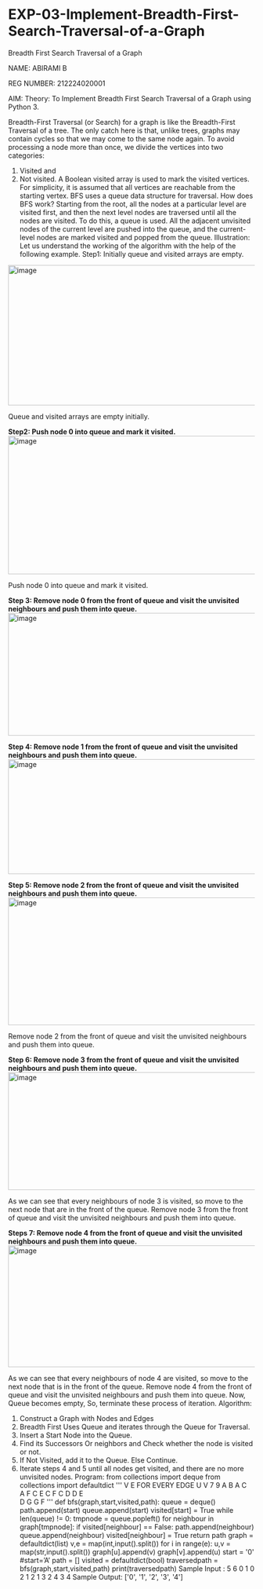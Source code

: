 # EXP-03-Implement-Breadth-First-Search-Traversal-of-a-Graph
Breadth First Search Traversal of a Graph

NAME: ABIRAMI B

REG NUMBER: 212224020001


AIM: 
Theory: 
To Implement Breadth First Search Traversal of a Graph using Python 3. 

Breadth-First Traversal (or Search) for a graph is like the Breadth-First Traversal of a tree. 
The only catch here is that, unlike trees, graphs may contain cycles so that we may come to the same 
node again. To avoid processing a node more than once, we divide the vertices into two categories: 
1. Visited and 
2. Not visited. 
A Boolean visited array is used to mark the visited vertices. For simplicity, it is assumed that all 
vertices are reachable from the starting vertex. BFS uses a queue data structure for traversal. 
How does BFS work? 
Starting from the root, all the nodes at a particular level are visited first, and then the next level 
nodes are traversed until all the nodes are visited. 
To do this, a queue is used. All the adjacent unvisited nodes of the current level are pushed into the 
queue, and the current-level nodes are marked visited and popped from the queue. 
Illustration: 
Let us understand the working of the algorithm with the help of the following example. 
Step1: Initially queue and visited arrays are empty.
<img width="681" height="286" alt="image" src="https://github.com/user-attachments/assets/5872b545-43d7-4b7a-8d53-fc3b06287d2d" />

Queue and visited arrays are empty initially. 

<B>Step2: Push node 0 into queue and mark it visited. </b>
<img width="657" height="282" alt="image" src="https://github.com/user-attachments/assets/2e7d7fea-e0a5-4dfe-a2fd-310ea99972cf" />

Push node 0 into queue and mark it visited. 

<B> Step 3: Remove node 0 from the front of queue and visit the unvisited neighbours and push them into 
queue. </B>
<img width="660" height="250" alt="image" src="https://github.com/user-attachments/assets/e7d11078-dcc9-4620-9e94-8693eacbecae" />

<B>Step 4: Remove node 1 from the front of queue and visit the unvisited neighbours and push them into 
queue. </B>
<img width="678" height="234" alt="image" src="https://github.com/user-attachments/assets/c28f4a01-ccbf-48f2-b2ed-e8fea8f418b5" />


<B>Step 5: Remove node 2 from the front of queue and visit the unvisited neighbours and push them into 
queue. </B>
<img width="703" height="260" alt="image" src="https://github.com/user-attachments/assets/1fe9225d-7244-4574-b93a-1044f6f302ad" />

Remove node 2 from the front of queue and visit the unvisited neighbours and push them into queue. 

<B>Step 6: Remove node 3 from the front of queue and visit the unvisited neighbours and push them into 
queue.  </B>
<img width="647" height="240" alt="image" src="https://github.com/user-attachments/assets/642ece03-db56-4410-8f3a-afe80bb05d41" />

As we can see that every neighbours of node 3 is visited, so move to the next node that are in the 
front of the queue. 
Remove node 3 from the front of queue and visit the unvisited neighbours and push them into queue.  
<B>

Steps 7: Remove node 4 from the front of queue and visit the unvisited neighbours and push them 
into queue.  </B>
<img width="646" height="248" alt="image" src="https://github.com/user-attachments/assets/68cfee3e-1f6a-4931-b7db-69412c2e6d07" />

As we can see that every neighbours of node 4 are visited, so move to the next node that is in the 
front of the queue. 
Remove node 4 from the front of queue and visit the unvisited neighbours and push them into queue. 
Now, Queue becomes empty, So, terminate these process of iteration. 
Algorithm: 
1. Construct a Graph with Nodes and Edges 
2. Breadth First Uses Queue and iterates through the Queue for Traversal. 
3. Insert a Start Node into the Queue. 
4. Find its Successors Or neighbors and Check whether the node is visited or not. 
5. If Not Visited, add it to the Queue. Else Continue. 
6. Iterate steps 4 and 5 until all nodes get visited, and there are no more unvisited nodes. 
Program: 
from collections import deque 
from collections import defaultdict 
''' 
V E 
FOR EVERY EDGE 
U V 
7 9 
A B 
A C  
A F 
C E 
C F 
C D 
D E  
D G 
G F 
''' 
def bfs(graph,start,visited,path): 
queue = deque() 
path.append(start) 
queue.append(start) 
visited[start] = True 
while len(queue) != 0: 
tmpnode = queue.popleft() 
for neighbour in graph[tmpnode]: 
if visited[neighbour] == False: 
path.append(neighbour) 
queue.append(neighbour) 
visited[neighbour] = True 
return path 
graph = defaultdict(list) 
v,e = map(int,input().split()) 
for i in range(e): 
u,v = map(str,input().split()) 
graph[u].append(v) 
graph[v].append(u) 
start = '0' 
#start=’A’ 
path = [] 
visited = defaultdict(bool) 
traversedpath = bfs(graph,start,visited,path) 
print(traversedpath) 
Sample Input : 
5 6 
0 1 
0 2 
1 2 
1 3 
2 4 
3 4 
Sample Output: 
['0', '1', '2', '3', '4'] 
